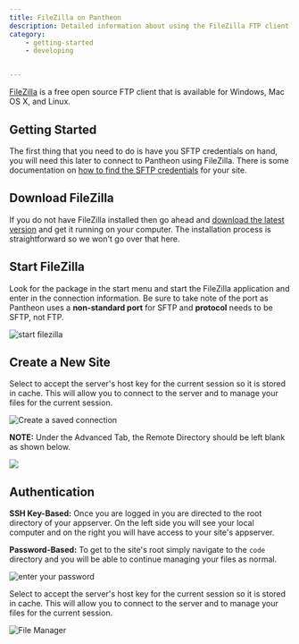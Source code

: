 ```yaml
---
title: FileZilla on Pantheon
description: Detailed information about using the FileZilla FTP client.
category:
    - getting-started
    - developing


---
```


[FileZilla](http://winscp.net/eng/index.php) is a free open source FTP client that is available for Windows, Mac OS X, and Linux.

## Getting Started

The first thing that you need to do is have you SFTP credentials on hand, you will need this later to connect to Pantheon using FileZilla. There is some documentation on [how to find the SFTP credentials](/docs/articles/sites/code/developing-directly-with-sftp-mode/#SFTPConnectionInformation) for your site.

## Download FileZilla

If you do not have FileZilla installed then go ahead and [download the latest version](https://FileZilla-project.org/) and get it running on your computer. The installation process is straightforward so we won't go over that here.

## Start FileZilla

Look for the package in the start menu and start the FileZilla application and enter in the connection information. Be sure to take note of the port as Pantheon uses a **non-standard port** for SFTP and **protocol** needs to be SFTP, not FTP.

 ![start filezilla](/source/docs/assets/images/desk_images/50374) 

## Create a New Site

Select to accept the server's host key for the current session so it is stored in cache. This will allow you to connect to the server and to manage your files for the current session.  


 ![Create a saved connection](/source/docs/assets/images/desk_images/222984)

**NOTE:** Under the Advanced Tab, the Remote Directory should be left blank as shown below.   


 ![](/source/docs/assets/images/desk_images/272341)  


## Authentication

**SSH Key-Based:** Once you are logged in you are directed to the root directory of your appserver. On the left side you will see your local computer and on the right you will have access to your site's appserver.  


**Password-Based:** To get to the site's root simply navigate to the `code` directory and you will be able to continue managing your files as normal.

 ![enter your password](/source/docs/assets/images/desk_images/50376)

Select to accept the server's host key for the current session so it is stored in cache. This will allow you to connect to the server and to manage your files for the current session.

 ![File Manager](/source/docs/assets/images/desk_images/50377)
